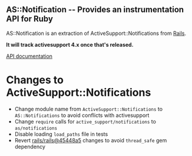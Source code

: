 AS::Notification -- Provides an instrumentation API for Ruby
------------------------------------------------------------

AS::Notification is an extraction of ActiveSupport::Notifications from
[Rails](https://github.com/rails/rails/tree/master/activesupport).

**It will track activesupport 4.x once that's released.**

[API documentation](http://rubydoc.info/github/bernd/as-notifications/master/AS/Notifications)

# Changes to ActiveSupport::Notifications

* Change module name from `ActiveSupport::Notifications` to
  `AS::Notifications` to avoid conflicts with activesupport
* Change `require` calls for `active_support/notifications` to
  `as/notifications`
* Disable loading `load_paths` file in tests
* Revert [rails/rails@45448a5](https://github.com/rails/rails/commit/45448a5)
  changes to avoid `thread_safe` gem dependency
